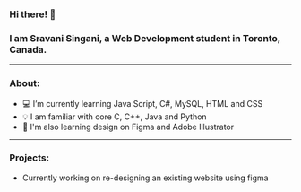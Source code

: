 ### Hi there! 👋 
### I am Sravani Singani, a Web Development student in Toronto, Canada.
-----

### About:
- 💻  I’m currently learning Java Script, C#, MySQL, HTML and CSS
- 💡  I am familiar with core C, C++, Java and Python
- 🎨 I'm also learning design on Figma and Adobe Illustrator
----
### Projects:
- Currently working on re-designing an existing website using figma
